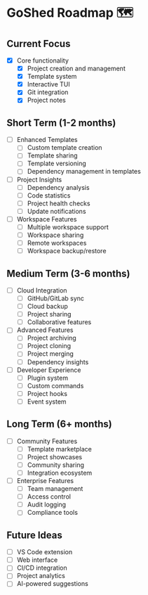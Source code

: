# GoShed Roadmap 🗺️

## Current Focus
- [x] Core functionality
  - [x] Project creation and management
  - [x] Template system
  - [x] Interactive TUI
  - [x] Git integration
  - [x] Project notes

## Short Term (1-2 months)
- [ ] Enhanced Templates
  - [ ] Custom template creation
  - [ ] Template sharing
  - [ ] Template versioning
  - [ ] Dependency management in templates

- [ ] Project Insights
  - [ ] Dependency analysis
  - [ ] Code statistics
  - [ ] Project health checks
  - [ ] Update notifications

- [ ] Workspace Features
  - [ ] Multiple workspace support
  - [ ] Workspace sharing
  - [ ] Remote workspaces
  - [ ] Workspace backup/restore

## Medium Term (3-6 months)
- [ ] Cloud Integration
  - [ ] GitHub/GitLab sync
  - [ ] Cloud backup
  - [ ] Project sharing
  - [ ] Collaborative features

- [ ] Advanced Features
  - [ ] Project archiving
  - [ ] Project cloning
  - [ ] Project merging
  - [ ] Dependency insights

- [ ] Developer Experience
  - [ ] Plugin system
  - [ ] Custom commands
  - [ ] Project hooks
  - [ ] Event system

## Long Term (6+ months)
- [ ] Community Features
  - [ ] Template marketplace
  - [ ] Project showcases
  - [ ] Community sharing
  - [ ] Integration ecosystem

- [ ] Enterprise Features
  - [ ] Team management
  - [ ] Access control
  - [ ] Audit logging
  - [ ] Compliance tools

## Future Ideas
- [ ] VS Code extension
- [ ] Web interface
- [ ] CI/CD integration
- [ ] Project analytics
- [ ] AI-powered suggestions